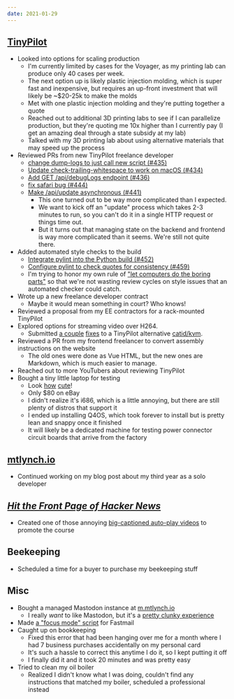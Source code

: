 ```yaml
---
date: 2021-01-29
---
```


## [TinyPilot](https://tinypilotkvm.com)

- Looked into options for scaling production
  - I'm currently limited by cases for the Voyager, as my printing lab can produce only 40 cases per week.
  - The next option up is likely plastic injection molding, which is super fast and inexpensive, but requires an up-front investment that will likely be ~$20-25k to make the molds
  - Met with one plastic injection molding and they're putting together a quote
  - Reached out to additional 3D printing labs to see if I can parallelize production, but they're quoting me 10x higher than I currently pay (I get an amazing deal through a state subsidy at my lab)
  - Talked with my 3D printing lab about using alternative materials that may speed up the process
- Reviewed PRs from new TinyPilot freelance developer
  - [change dump-logs to just call new script (#435)](https://github.com/mtlynch/tinypilot/pull/435)
  - [Update check-trailing-whitespace to work on macOS (#434)](https://github.com/mtlynch/tinypilot/pull/434)
  - [Add GET /api/debugLogs endpoint (#436)](https://github.com/mtlynch/tinypilot/pull/436)
  - [fix safari bug (#444)](https://github.com/mtlynch/tinypilot/pull/444)
  - [Make /api/update asynchronous (#441)](https://github.com/mtlynch/tinypilot/pull/441)
    - This one turned out to be way more complicated than I expected.
    - We want to kick off an "update" process which takes 2-3 minutes to run, so you can't do it in a single HTTP request or things time out.
    - But it turns out that managing state on the backend and frontend is way more complicated than it seems. We're still not quite there.
- Added automated style checks to the build
  - [Integrate pylint into the Python build (#452)](https://github.com/mtlynch/tinypilot/pull/452)
  - [Configure pylint to check quotes for consistency (#459)](https://github.com/mtlynch/tinypilot/pull/459)
  - I'm trying to honor my own rule of ["let computers do the boring parts"](https://mtlynch.io/human-code-reviews-1/#let-computers-do-the-boring-parts) so that we're not wasting review cycles on style issues that an automated checker could catch.
- Wrote up a new freelance developer contract
  - Maybe it would mean something in court? Who knows!
- Reviewed a proposal from my EE contractors for a rack-mounted TinyPilot
- Explored options for streaming video over H264.
  - Submitted [a couple](https://github.com/catid/kvm/pull/1) [fixes](https://github.com/catid/kvm/pull/3) to a TinyPilot alternative [catid/kvm](https://github.com/catid/kvm).
- Reviewed a PR from my frontend freelancer to convert assembly instructions on the website
  - The old ones were done as Vue HTML, but the new ones are Markdown, which is much easier to manage.
- Reached out to more YouTubers about reviewing TinyPilot
- Bought a tiny little laptop for testing
  - Look [how](VuS9.webp) [cute](h2fh.webp)!
  - Only $80 on eBay
  - I didn't realize it's i686, which is a little annoying, but there are still plenty of distros that support it
  - I ended up installing Q4OS, which took forever to install but is pretty lean and snappy once it finished
  - It will likely be a dedicated machine for testing power connector circuit boards that arrive from the factory

## [mtlynch.io](https://mtlynch.io)

- Continued working on my blog post about my third year as a solo developer

## [_Hit the Front Page of Hacker News_](https://hitthefrontpage.com)

- Created one of those annoying [big-captioned auto-play videos](https://twitter.com/deliberatecoder/status/1353123432783876097) to promote the course

## Beekeeping

- Scheduled a time for a buyer to purchase my beekeeping stuff

## Misc

- Bought a managed Mastodon instance at [m.mtlynch.io](https://m.mtlynch.io/@michael)
  - I really _want_ to like Mastodon, but it's a [pretty clunky experience](https://twitter.com/deliberatecoder/status/1353382428484771840)
- Made [a "focus mode" script](https://www.reddit.com/r/fastmail/comments/l3yxjp/i_created_a_focusmode_script_for_fastmail_that/) for Fastmail
- Caught up on bookkeeping
  - Fixed this error that had been hanging over me for a month where I had 7 business purchases accidentally on my personal card
  - It's such a hassle to correct this anytime I do it, so I kept putting it off
  - I finally did it and it took 20 minutes and was pretty easy
- Tried to clean my oil boiler
  - Realized I didn't know what I was doing, couldn't find any instructions that matched my boiler, scheduled a professional instead
